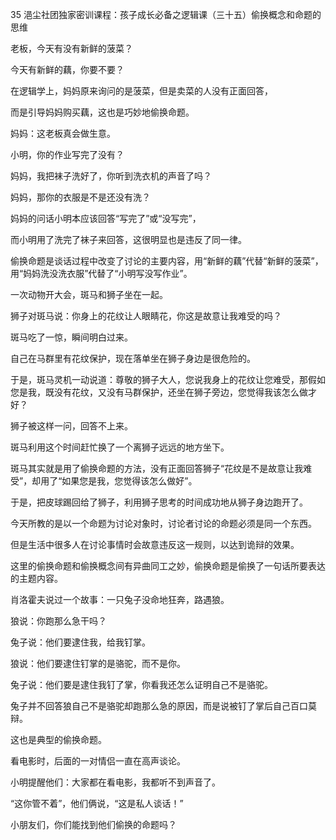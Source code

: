 35 浥尘社团独家密训课程：孩子成长必备之逻辑课（三十五）偷换概念和命题的思维



老板，今天有没有新鲜的菠菜？

今天有新鲜的藕，你要不要？



在逻辑学上，妈妈原来询问的是菠菜，但是卖菜的人没有正面回答，

而是引导妈妈购买藕，这也是巧妙地偷换命题。

妈妈：这老板真会做生意。



小明，你的作业写完了没有？

妈妈，我把袜子洗好了，你听到洗衣机的声音了吗？

妈妈，那你的衣服是不是还没有洗？



妈妈的问话小明本应该回答“写完了”或“没写完”，

而小明用了洗完了袜子来回答，这很明显也是违反了同一律。



偷换命题是谈话过程中改变了讨论的主要内容，用“新鲜的藕”代替“新鲜的菠菜”，用“妈妈洗没洗衣服”代替了“小明写没写作业”。



一次动物开大会，斑马和狮子坐在一起。

狮子对斑马说：你身上的花纹让人眼睛花，你这是故意让我难受的吗？

斑马吃了一惊，瞬间明白过来。

自己在马群里有花纹保护，现在落单坐在狮子身边是很危险的。

于是，斑马灵机一动说道：尊敬的狮子大人，您说我身上的花纹让您难受，那假如您是我，既没有花纹，又没有马群保护，还坐在狮子旁边，您觉得我该怎么做才好？

狮子被这样一问，回答不上来。

斑马利用这个时间赶忙换了一个离狮子远远的地方坐下。



斑马其实就是用了偷换命题的方法，没有正面回答狮子“花纹是不是故意让我难受”，却用了“如果您是我，您觉得该怎么做好”。

于是，把皮球踢回给了狮子，利用狮子思考的时间成功地从狮子身边跑开了。



今天所教的是以一个命题为讨论对象时，讨论者讨论的命题必须是同一个东西。

但是生活中很多人在讨论事情时会故意违反这一规则，以达到诡辩的效果。

这里的偷换命题和偷换概念间有异曲同工之妙，偷换命题是偷换了一句话所要表达的主题内容。



肖洛霍夫说过一个故事：一只兔子没命地狂奔，路遇狼。

狼说：你跑那么急干吗？

兔子说：他们要逮住我，给我钉掌。

狼说：他们要逮住钉掌的是骆驼，而不是你。

兔子说：他们要是逮住我钉了掌，你看我还怎么证明自己不是骆驼。



兔子并不回答狼自己不是骆驼却跑那么急的原因，而是说被钉了掌后自己百口莫辩。

这也是典型的偷换命题。





看电影时，后面的一对情侣一直在高声谈论。

小明提醒他们：大家都在看电影，我都听不到声音了。

“这你管不着”，他们俩说，“这是私人谈话！”



小朋友们，你们能找到他们偷换的命题吗？

